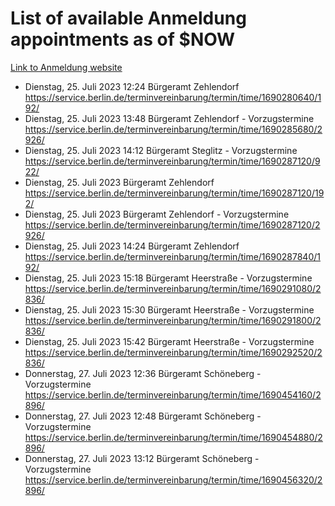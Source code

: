 # List of available Anmeldung appointments as of $NOW
[Link to Anmeldung website](https://service.berlin.de/terminvereinbarung/termin/tag.php?termin=1&anliegen[]=120686&dienstleisterlist=122210,122217,327316,122219,327312,122227,327314,122231,327346,122243,327348,122254,122252,329742,122260,329745,122262,329748,122271,327278,122273,327274,122277,327276,330436,122280,327294,122282,327290,122284,327292,122291,327270,122285,327266,122286,327264,122296,327268,150230,329760,122297,327286,122294,327284,122312,329763,122314,329775,122304,327330,122311,327334,122309,327332,317869,122281,327352,122279,329772,122283,122276,327324,122274,327326,122267,329766,122246,327318,122251,327320,122257,327322,122208,327298,122226,327300&herkunft=http%3A%2F%2Fservice.berlin.de%2Fdienstleistung%2F120686%2F)
- Dienstag, 25. Juli 2023 12:24 Bürgeramt Zehlendorf https://service.berlin.de/terminvereinbarung/termin/time/1690280640/192/
- Dienstag, 25. Juli 2023 13:48 Bürgeramt Zehlendorf - Vorzugstermine https://service.berlin.de/terminvereinbarung/termin/time/1690285680/2926/
- Dienstag, 25. Juli 2023 14:12 Bürgeramt Steglitz - Vorzugstermine https://service.berlin.de/terminvereinbarung/termin/time/1690287120/922/
- Dienstag, 25. Juli 2023  Bürgeramt Zehlendorf https://service.berlin.de/terminvereinbarung/termin/time/1690287120/192/
- Dienstag, 25. Juli 2023  Bürgeramt Zehlendorf - Vorzugstermine https://service.berlin.de/terminvereinbarung/termin/time/1690287120/2926/
- Dienstag, 25. Juli 2023 14:24 Bürgeramt Zehlendorf https://service.berlin.de/terminvereinbarung/termin/time/1690287840/192/
- Dienstag, 25. Juli 2023 15:18 Bürgeramt Heerstraße - Vorzugstermine https://service.berlin.de/terminvereinbarung/termin/time/1690291080/2836/
- Dienstag, 25. Juli 2023 15:30 Bürgeramt Heerstraße - Vorzugstermine https://service.berlin.de/terminvereinbarung/termin/time/1690291800/2836/
- Dienstag, 25. Juli 2023 15:42 Bürgeramt Heerstraße - Vorzugstermine https://service.berlin.de/terminvereinbarung/termin/time/1690292520/2836/
- Donnerstag, 27. Juli 2023 12:36 Bürgeramt Schöneberg - Vorzugstermine https://service.berlin.de/terminvereinbarung/termin/time/1690454160/2896/
- Donnerstag, 27. Juli 2023 12:48 Bürgeramt Schöneberg - Vorzugstermine https://service.berlin.de/terminvereinbarung/termin/time/1690454880/2896/
- Donnerstag, 27. Juli 2023 13:12 Bürgeramt Schöneberg - Vorzugstermine https://service.berlin.de/terminvereinbarung/termin/time/1690456320/2896/
